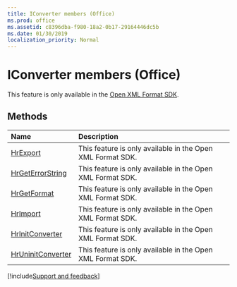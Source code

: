 ```yaml
---
title: IConverter members (Office)
ms.prod: office
ms.assetid: c8396dba-f980-18a2-0b17-29164446dc5b
ms.date: 01/30/2019
localization_priority: Normal
---
```



# IConverter members (Office)

This feature is only available in the [Open XML Format SDK](https://docs.microsoft.com/office/open-xml/open-xml-sdk).


## Methods

|Name|Description|
|:-----|:-----|
|[HrExport](../../Office.IConverter.HrExport.md)|This feature is only available in the Open XML Format SDK.|
|[HrGetErrorString](../../Office.IConverter.HrGetErrorString.md)|This feature is only available in the Open XML Format SDK.|
|[HrGetFormat](../../Office.IConverter.HrGetFormat.md)|This feature is only available in the Open XML Format SDK.|
|[HrImport](../../Office.IConverter.HrImport.md)|This feature is only available in the Open XML Format SDK.|
|[HrInitConverter](../../Office.IConverter.HrInitConverter.md)|This feature is only available in the Open XML Format SDK.|
|[HrUninitConverter](../../Office.IConverter.HrUninitConverter.md)|This feature is only available in the Open XML Format SDK.|

[!include[Support and feedback](~/includes/feedback-boilerplate.md)]